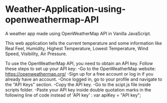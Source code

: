 # Weather-Application-using-openweathermap-API
A weather app made using OpenWeatherMap API in Vanilla JavaScript.

This web application tells the current temperature and some information like Real Feel, Humidity, Highest Temperature, Lowest Temperature, Wind Speed, Visibility, Air Pressure.

To use the OpenWeatherMap API, you need to obtain an API key. Follow these steps to set up your API key:
-Go to the OpenWeatherMap website: https://openweathermap.org/
-Sign up for a free account or log in if you already have an account.
-Once logged in, go to your profile and navigate to the "API Keys" section.
-Copy the API key.
-Go to the scipt.js file inside scripts folder.
-Paste your API key inside double quotation marks in the following line of code instead of 'API key' :
 var apiKey = "API key";
